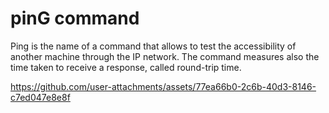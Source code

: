 # pinG command

Ping is the name of a command that allows to test the accessibility of another machine through the IP network. The command measures also the time taken to receive a response, called round-trip time.

https://github.com/user-attachments/assets/77ea66b0-2c6b-40d3-8146-c7ed047e8e8f

